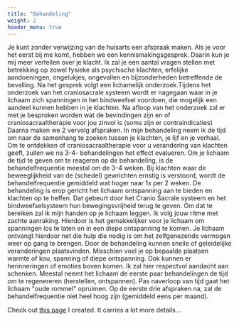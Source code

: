 ```yaml
---
title: "Behandeling"
weight: 2
header_menu: true
---
```


Je kunt zonder verwijzing van de huisarts een afspraak maken. Als je voor het eerst bij me komt, hebben we een kennismakingsgesprek. Daarin kun je mij meer vertellen over je klacht. Ik zal je een aantal vragen stellen met betrekking op zowel fysieke als psychische klachten, erfelijke aandoeningen, ongelukjes, ongevallen en bijzonderheden betreffende de bevalling. Na het gesprek volgt een lichamelijk onderzoek.Tijdens het onderzoek van het craniosacrale systeem wordt er nagegaan waar in je lichaam zich spanningen in het bindweefsel voordoen, die mogelijk een aandeel kunnen hebben in je klachten. Na afloop van het onderzoek zal er met je besproken worden wat de bevindingen zijn en of craniosacraaltherapie voor jou zinvol is (soms zijn er contraindicaties) Daarna maken we 2 vervolg afspraken. In mijn behandeling neem ik de tijd om naar de samenhang te zoeken tussen je klachten, je lijf en je verhaal. Om te ontdekken of craniosacraaltherapie voor u verandering van klachten geeft, zullen we na 3-4- behandelingen het effect evalueren. Om je lichaam de tijd te geven om te reageren op de behandeling, is de behandelfrequentie meestal om de 3-4 weken. Bij klachten waar de beweeglijkheid van de (schedel) gewrichten ernstig is verstoord, wordt de behandelfrequentie gemiddeld wat hoger naar 1x per 2 weken.
De behandeling is erop gericht het lichaam ontspanning aan te bieden en klachten op te heffen. Dat gebeurt door het Cranio Sacrale systeem en het bindweefselsysteem hun bewegingsvrijheid terug te geven. Om dat te bereiken zal ik mijn handen op je lichaam leggen. Ik volg jouw ritme met zachte aanraking. Hierdoor is het gemakkelijker voor je lichaam om spanningen los te laten en in een diepe ontspanning te komen.
Je lichaam ontvangt hierdoor net die hulp die nodig is om het zelfgenezende vermogen weer op gang te brengen. Door de behandeling kunnen snelle of geleidelijke veranderingen plaatsvinden. Misschien voel je op bepaalde plaatsen warmte of kou, spanning of diepe ontspanning. Ook kunnen er herinneringen of emoties boven komen.
Ik zal hier respectvol aandacht aan schenken. Meestal neemt het lichaam de eerste paar behandelingen de tijd om te regenereren (herstellen, ontspannen). Pas naverloop van tijd gaat het lichaam "oude rommel" opruimen. Op de eerste drie afspraken na, zal de behandelfrequentie niet heel hoog zijn (gemiddeld eens per maand).


Check out [this page](services) I created. It carries a lot more details...
